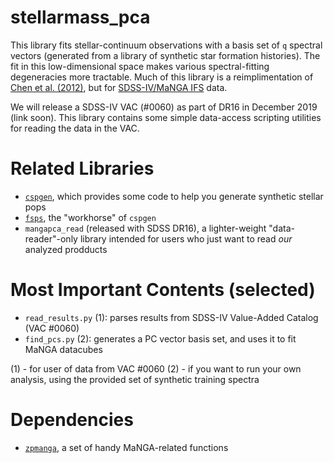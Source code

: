 # stellarmass_pca

This library fits stellar-continuum observations with a basis set of `q` spectral vectors (generated from a library of synthetic star formation histories). The fit in this low-dimensional space makes various spectral-fitting degeneracies more tractable. Much of this library is a reimplimentation of [Chen et al. (2012)](http://adsabs.harvard.edu/abs/2012MNRAS.421..314C), but for [SDSS-IV/MaNGA IFS](https://www.sdss.org/surveys/manga/) data.

We will release a SDSS-IV VAC (#0060) as part of DR16 in December 2019 (link soon). This library contains some simple data-access scripting utilities for reading the data in the VAC. 

# Related Libraries
* [`cspgen`](https://github.com/zpace/cspgen), which provides some code to help you generate synthetic stellar pops
* [`fsps`](https://github.com/cconroy20/fsps), the "workhorse" of `cspgen`
* `mangapca_read` (released with SDSS DR16), a lighter-weight "data-reader"-only library intended for users who just want to read *our* analyzed prodducts

# Most Important Contents (selected)
* `read_results.py` (1): parses results from SDSS-IV Value-Added Catalog (VAC #0060)
* `find_pcs.py` (2): generates a PC vector basis set, and uses it to fit MaNGA datacubes

(1) - for user of data from VAC #0060
(2) - if you want to run your own analysis, using the provided set of synthetic training spectra

# Dependencies
* [`zpmanga`](https://github.com/zpace/zpmanga), a set of handy MaNGA-related functions
